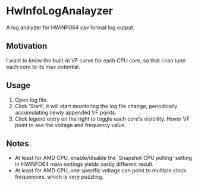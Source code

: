 # HwInfoLogAnalayzer

A log analyzer for HWiNFO64 csv format log output. 

## Motivation

I want to know the built-in VF curve for each CPU core, so that I can tune each core to its max potential.

## Usage
1. Open log file.
2. Click 'Start', it will start monitoring the log file change, periodically accumulating newly appended VF points.
3. Click legend entry on the right to toggle each core's visibility. Hover VF point to see the voltage and frequency value.

## Notes
* At least for AMD CPU, enable/disable the 'Snapshot CPU polling' setting in HWiNFO64 main settings yields vastly different result. 
* At least for AMD CPU, one specific voltage can point to multiple clock frequencies, which is very puzzling.
